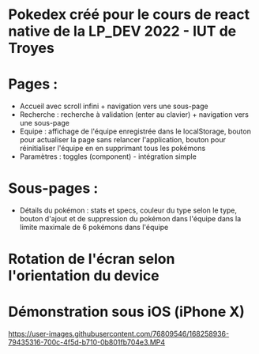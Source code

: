 # Pokedex créé pour le cours de react native de la LP_DEV 2022 - IUT de Troyes

# Pages : 
- Accueil avec scroll infini + navigation vers une sous-page
- Recherche : recherche à validation (enter au clavier) + navigation vers une sous-page
- Equipe : affichage de l'équipe enregistrée dans le localStorage, bouton pour actualiser la page sans relancer l'application, bouton pour réinitialiser l'équipe en en supprimant tous les pokémons
- Paramètres : toggles (component) - intégration simple

# Sous-pages : 
- Détails du pokémon : stats et specs, couleur du type selon le type, bouton d'ajout et de suppression du pokémon dans l'équipe dans la limite maximale de 6 pokémons dans l'équipe

# Rotation de l'écran selon l'orientation du device

# Démonstration sous iOS (iPhone X)
https://user-images.githubusercontent.com/76809546/168258936-79435316-700c-4f5d-b710-0b801fb704e3.MP4

